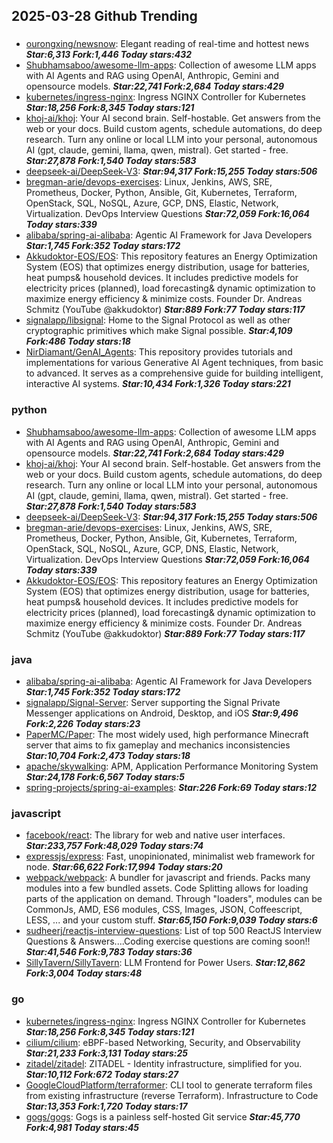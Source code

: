## 2025-03-28 Github Trending

### 
* [ourongxing/newsnow](https://github.com/ourongxing/newsnow): Elegant reading of real-time and hottest news ***Star:6,313 Fork:1,446 Today stars:432***
* [Shubhamsaboo/awesome-llm-apps](https://github.com/Shubhamsaboo/awesome-llm-apps): Collection of awesome LLM apps with AI Agents and RAG using OpenAI, Anthropic, Gemini and opensource models. ***Star:22,741 Fork:2,684 Today stars:429***
* [kubernetes/ingress-nginx](https://github.com/kubernetes/ingress-nginx): Ingress NGINX Controller for Kubernetes ***Star:18,256 Fork:8,345 Today stars:121***
* [khoj-ai/khoj](https://github.com/khoj-ai/khoj): Your AI second brain. Self-hostable. Get answers from the web or your docs. Build custom agents, schedule automations, do deep research. Turn any online or local LLM into your personal, autonomous AI (gpt, claude, gemini, llama, qwen, mistral). Get started - free. ***Star:27,878 Fork:1,540 Today stars:583***
* [deepseek-ai/DeepSeek-V3](https://github.com/deepseek-ai/DeepSeek-V3):  ***Star:94,317 Fork:15,255 Today stars:506***
* [bregman-arie/devops-exercises](https://github.com/bregman-arie/devops-exercises): Linux, Jenkins, AWS, SRE, Prometheus, Docker, Python, Ansible, Git, Kubernetes, Terraform, OpenStack, SQL, NoSQL, Azure, GCP, DNS, Elastic, Network, Virtualization. DevOps Interview Questions ***Star:72,059 Fork:16,064 Today stars:339***
* [alibaba/spring-ai-alibaba](https://github.com/alibaba/spring-ai-alibaba): Agentic AI Framework for Java Developers ***Star:1,745 Fork:352 Today stars:172***
* [Akkudoktor-EOS/EOS](https://github.com/Akkudoktor-EOS/EOS): This repository features an Energy Optimization System (EOS) that optimizes energy distribution, usage for batteries, heat pumps& household devices. It includes predictive models for electricity prices (planned), load forecasting& dynamic optimization to maximize energy efficiency & minimize costs. Founder Dr. Andreas Schmitz (YouTube @akkudoktor) ***Star:889 Fork:77 Today stars:117***
* [signalapp/libsignal](https://github.com/signalapp/libsignal): Home to the Signal Protocol as well as other cryptographic primitives which make Signal possible. ***Star:4,109 Fork:486 Today stars:18***
* [NirDiamant/GenAI_Agents](https://github.com/NirDiamant/GenAI_Agents): This repository provides tutorials and implementations for various Generative AI Agent techniques, from basic to advanced. It serves as a comprehensive guide for building intelligent, interactive AI systems. ***Star:10,434 Fork:1,326 Today stars:221***

### python
* [Shubhamsaboo/awesome-llm-apps](https://github.com/Shubhamsaboo/awesome-llm-apps): Collection of awesome LLM apps with AI Agents and RAG using OpenAI, Anthropic, Gemini and opensource models. ***Star:22,741 Fork:2,684 Today stars:429***
* [khoj-ai/khoj](https://github.com/khoj-ai/khoj): Your AI second brain. Self-hostable. Get answers from the web or your docs. Build custom agents, schedule automations, do deep research. Turn any online or local LLM into your personal, autonomous AI (gpt, claude, gemini, llama, qwen, mistral). Get started - free. ***Star:27,878 Fork:1,540 Today stars:583***
* [deepseek-ai/DeepSeek-V3](https://github.com/deepseek-ai/DeepSeek-V3):  ***Star:94,317 Fork:15,255 Today stars:506***
* [bregman-arie/devops-exercises](https://github.com/bregman-arie/devops-exercises): Linux, Jenkins, AWS, SRE, Prometheus, Docker, Python, Ansible, Git, Kubernetes, Terraform, OpenStack, SQL, NoSQL, Azure, GCP, DNS, Elastic, Network, Virtualization. DevOps Interview Questions ***Star:72,059 Fork:16,064 Today stars:339***
* [Akkudoktor-EOS/EOS](https://github.com/Akkudoktor-EOS/EOS): This repository features an Energy Optimization System (EOS) that optimizes energy distribution, usage for batteries, heat pumps& household devices. It includes predictive models for electricity prices (planned), load forecasting& dynamic optimization to maximize energy efficiency & minimize costs. Founder Dr. Andreas Schmitz (YouTube @akkudoktor) ***Star:889 Fork:77 Today stars:117***

### java
* [alibaba/spring-ai-alibaba](https://github.com/alibaba/spring-ai-alibaba): Agentic AI Framework for Java Developers ***Star:1,745 Fork:352 Today stars:172***
* [signalapp/Signal-Server](https://github.com/signalapp/Signal-Server): Server supporting the Signal Private Messenger applications on Android, Desktop, and iOS ***Star:9,496 Fork:2,226 Today stars:23***
* [PaperMC/Paper](https://github.com/PaperMC/Paper): The most widely used, high performance Minecraft server that aims to fix gameplay and mechanics inconsistencies ***Star:10,704 Fork:2,473 Today stars:18***
* [apache/skywalking](https://github.com/apache/skywalking): APM, Application Performance Monitoring System ***Star:24,178 Fork:6,567 Today stars:5***
* [spring-projects/spring-ai-examples](https://github.com/spring-projects/spring-ai-examples):  ***Star:226 Fork:69 Today stars:12***

### javascript
* [facebook/react](https://github.com/facebook/react): The library for web and native user interfaces. ***Star:233,757 Fork:48,029 Today stars:74***
* [expressjs/express](https://github.com/expressjs/express): Fast, unopinionated, minimalist web framework for node. ***Star:66,622 Fork:17,994 Today stars:20***
* [webpack/webpack](https://github.com/webpack/webpack): A bundler for javascript and friends. Packs many modules into a few bundled assets. Code Splitting allows for loading parts of the application on demand. Through "loaders", modules can be CommonJs, AMD, ES6 modules, CSS, Images, JSON, Coffeescript, LESS, ... and your custom stuff. ***Star:65,150 Fork:9,039 Today stars:6***
* [sudheerj/reactjs-interview-questions](https://github.com/sudheerj/reactjs-interview-questions): List of top 500 ReactJS Interview Questions & Answers....Coding exercise questions are coming soon!! ***Star:41,546 Fork:9,783 Today stars:36***
* [SillyTavern/SillyTavern](https://github.com/SillyTavern/SillyTavern): LLM Frontend for Power Users. ***Star:12,862 Fork:3,004 Today stars:48***

### go
* [kubernetes/ingress-nginx](https://github.com/kubernetes/ingress-nginx): Ingress NGINX Controller for Kubernetes ***Star:18,256 Fork:8,345 Today stars:121***
* [cilium/cilium](https://github.com/cilium/cilium): eBPF-based Networking, Security, and Observability ***Star:21,233 Fork:3,131 Today stars:25***
* [zitadel/zitadel](https://github.com/zitadel/zitadel): ZITADEL - Identity infrastructure, simplified for you. ***Star:10,112 Fork:672 Today stars:27***
* [GoogleCloudPlatform/terraformer](https://github.com/GoogleCloudPlatform/terraformer): CLI tool to generate terraform files from existing infrastructure (reverse Terraform). Infrastructure to Code ***Star:13,353 Fork:1,720 Today stars:17***
* [gogs/gogs](https://github.com/gogs/gogs): Gogs is a painless self-hosted Git service ***Star:45,770 Fork:4,981 Today stars:45***
